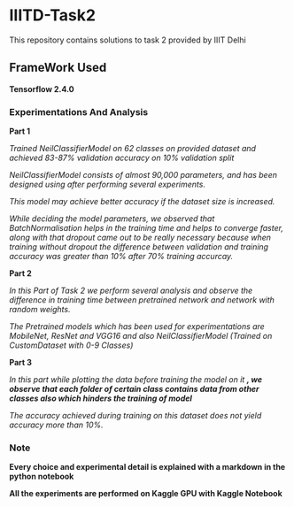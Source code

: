 # IIITD-Task2
This repository contains solutions to task 2 provided by IIIT Delhi 

## FrameWork Used
**Tensorflow 2.4.0**

### Experimentations And Analysis

**Part 1** 

*Trained NeilClassifierModel on 62 classes on provided dataset and achieved 83-87% validation accuracy on 10% validation split*

*NeilClassifierModel consists of almost 90,000 parameters, and has been designed using after performing several experiments.*

*This model may achieve better accuracy if the dataset size is increased.*

*While deciding the model parameters, we observed that BatchNormalisation helps in the training time and helps to converge faster, along with that dropout came out to be really necessary because when training without dropout the difference between validation and training accuracy was greater than 10% after 70% training accurcay.*

**Part 2** 

*In this Part of Task 2 we perform several analysis and observe the difference in training time between pretrained network and network with random weights.*

*The Pretrained models which has been used for experimentations are MobileNet, ResNet and VGG16 and also NeilClassifierModel (Trained on CustomDataset with 0-9 Classes)*

**Part 3**

*In this part while plotting the data before training the model on it **, we observe that each folder of certain class contains data from other classes also which hinders the training of model***

*The accuracy achieved during training on this dataset does not yield accuracy more than 10%.*

### Note 

**Every choice and experimental detail is explained with a markdown in the python notebook**

**All the experiments are performed on Kaggle GPU with Kaggle Notebook**
